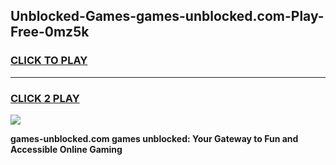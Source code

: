 
## Unblocked-Games-games-unblocked.com-Play-Free-0mz5k
<h3>
<a href="https://premium76.site?title=games-unblocked.com&ref=09A">CLICK TO PLAY</a></h3>
<hr>

<h3>
<a href="https://premium76.site?title=games-unblocked.com&ref=09A">CLICK 2 PLAY</a>
  
</h3>

<a href="https://premium76.site?title=games-unblocked.com&ref=09A"><img src="https://clearcache.store/games.png"></a>


**games-unblocked.com games unblocked: Your Gateway to Fun and Accessible Online Gaming**

